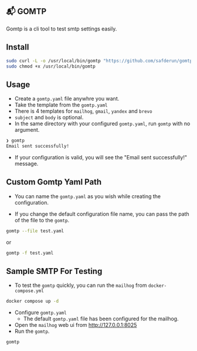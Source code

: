 ## 📬 GOMTP

Gomtp is a cli tool to test smtp settings easily.

## Install

```bash
sudo curl -L -o /usr/local/bin/gomtp "https://github.com/safderun/gomtp/releases/latest/download/gomtp-$(uname -s)-$(uname -m)" && \
sudo chmod +x /usr/local/bin/gomtp
```

## Usage

- Create a `gomtp.yaml` file anywhre you want.
- Take the template from the `gomtp.yaml`
- There is 4 templates for `mailhog`, `gmail`, `yandex` and `brevo`
- `subject` and `body` is optional.
- In the same directory with your configured `gomtp.yaml`, run `gomtp` with no argument.

```bash
❯ gomtp
Email sent successfully!
```

- If your configuration is valid, you will see the "Email sent successfully!" message.

## Custom Gomtp Yaml Path

- You can name the `gomtp.yaml` as you wish while creating the configuration.

- If you change the default configuration file name, you can pass the path of the file to the `gomtp`.

```bash
gomtp --file test.yaml
```

or

```bash
gomtp -f test.yaml
```

## Sample SMTP For Testing

- To test the `gomtp` quickly, you can run the `mailhog` from `docker-compose.yml`

```bash
docker compose up -d
```

- Configure `gomtp.yaml`
  - The default `gomtp.yaml` file has been configured for the mailhog.
- Open the `mailhog` web ui from http://127.0.0.1:8025
- Run the `gomtp`.

```bash
gomtp
```
